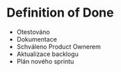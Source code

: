 # Definition of Done

- Otestováno
- Dokumentace
- Schváleno Product Ownerem
- Aktualizace backlogu
- Plán nového sprintu